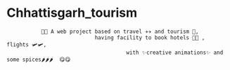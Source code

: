 # Chhattisgarh_tourism



               🐢🐢 A web project based on travel ✈️✈️ and tourism 🌈,
                                having facility to book hotels 🏡🏡 , flights 🛩🛩, 
                                          with ✨creative animations✨ and some spices🌶🌶🌶  😋😋



 
